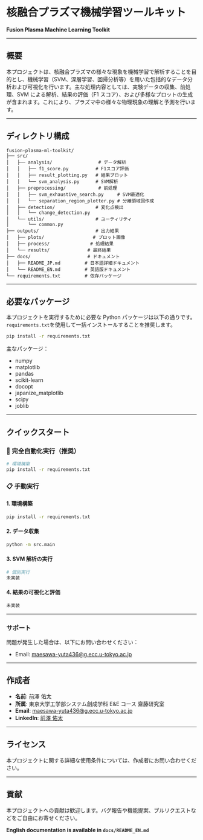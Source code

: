 # 核融合プラズマ機械学習ツールキット

**Fusion Plasma Machine Learning Toolkit**

---

## 概要

本プロジェクトは、核融合プラズマの様々な現象を機械学習で解析することを目的とし、機械学習（SVM、深層学習、回帰分析等）を用いた包括的なデータ分析および可視化を行います。主な処理内容としては、実験データの収集、前処理、SVM による解析、結果の評価（F1 スコア）、および多様なプロットの生成が含まれます。これにより、プラズマ中の様々な物理現象の理解と予測を行います。

---

## ディレクトリ構成

```
fusion-plasma-ml-toolkit/
├── src/
│   ├── analysis/                 # データ解析
│   │   ├── f1_score.py          # F1スコア評価
│   │   ├── result_plotting.py   # 結果プロット
│   │   └── svm_analysis.py      # SVM解析
│   ├── preprocessing/            # 前処理
│   │   ├── svm_exhaustive_search.py     # SVM最適化
│   │   └── separation_region_plotter.py # 分離領域図作成
│   ├── detection/               # 変化点検出
│   │   └── change_detection.py
│   └── utils/                   # ユーティリティ
│       └── common.py
├── outputs/                     # 出力結果
│   ├── plots/                  # プロット画像
│   ├── process/               # 処理結果
│   └── results/              # 最終結果
├── docs/                     # ドキュメント
│   ├── README_JP.md         # 日本語詳細ドキュメント
│   └── README_EN.md         # 英語版ドキュメント
└── requirements.txt         # 依存パッケージ
```

---

## 必要なパッケージ

本プロジェクトを実行するために必要な Python パッケージは以下の通りです。`requirements.txt`を使用して一括インストールすることを推奨します。

```bash
pip install -r requirements.txt
```

主なパッケージ：

- numpy
- matplotlib
- pandas
- scikit-learn
- docopt
- japanize_matplotlib
- scipy
- joblib

---

## クイックスタート

### 🚀 完全自動化実行（推奨）

```bash
# 環境構築
pip install -r requirements.txt

```

### 📋 手動実行

#### 1. 環境構築

```bash
pip install -r requirements.txt
```

#### 2. データ収集

```bash
python -m src.main
```

#### 3. SVM 解析の実行

```bash
# 個別実行
未実装
```

#### 4. 結果の可視化と評価

```bash
未実装
```

---

### サポート

問題が発生した場合は、以下にお問い合わせください：

- Email: maesawa-yuta436@g.ecc.u-tokyo.ac.jp

---

## 作成者

- **名前**: 前澤 佑太
- **所属**: 東京大学工学部システム創成学科 E&E コース 齋藤研究室
- **Email**: maesawa-yuta436@g.ecc.u-tokyo.ac.jp
- **LinkedIn**: [前澤 佑太](https://www.linkedin.com/in/yuta-maesawa/)

---

## ライセンス

本プロジェクトに関する詳細な使用条件については、作成者にお問い合わせください。

---

## 貢献

本プロジェクトへの貢献は歓迎します。バグ報告や機能提案、プルリクエストなどをご自由にお寄せください。

**English documentation is available in `docs/README_EN.md`**
